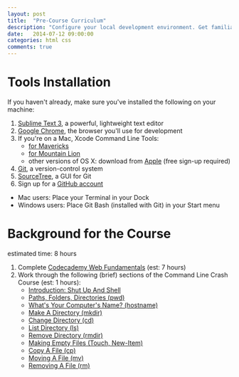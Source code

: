 ```yaml
---
layout: post
title:  "Pre-Course Curriculum"
description: "Configure your local development environment. Get familiar with the basics of HTML, CSS, and the command line."
date:   2014-07-12 09:00:00
categories: html css
comments: true
---
```


Tools Installation
===================

If you haven't already, make sure you've installed the following on your machine:

1. [Sublime Text 3][st3], a powerful, lightweight text editor
2. [Google Chrome][chrome], the browser you'll use for development
3. If you're on a Mac, Xcode Command Line Tools: 
    * [for Mavericks][mavericks] 
    * [for Mountain Lion][mtnlion]
    * other versions of OS X: download from [Apple][others] (free sign-up required)
4. [Git][git], a version-control system 
5. [SourceTree][sourcetree], a GUI for Git
6. Sign up for a [GitHub account][github]
 
[st3]: http://www.sublimetext.com/3
[chrome]: http://www.google.com/chrome/browser
[mavericks]: https://dl.dropboxusercontent.com/u/15940843/command_line_tools_for_osx_mavericks_april_2014.dmg
[mtnlion]: https://dl.dropboxusercontent.com/u/15940843/command_line_tools_for_osx_mountain_lion_april_2014.dmg
[others]: http://developer.apple.com
[git]: http://git-scm.com/downloads
[sourcetree]: http://www.sourcetreeapp.com/download
[github]: http://github.com

* Mac users: Place your Terminal in your Dock
* Windows users: Place Git Bash (installed with Git) in your Start menu 



Background for the Course
=========================
estimated time: 8 hours

1. Complete [Codecademy Web Fundamentals](http://www.codecademy.com/tracks/web) (est: 7 hours)
2. Work through the following (brief) sections of the Command Line Crash Course (est: 1 hours):
    * [Introduction: Shut Up And Shell](http://cli.learncodethehardway.org/book/introduction.html)
    * [Paths, Folders, Directories (pwd)](http://cli.learncodethehardway.org/book/ex2.html)
    * [What's Your Computer's Name? (hostname)](http://cli.learncodethehardway.org/book/ex3.html)
    * [Make A Directory (mkdir)](http://cli.learncodethehardway.org/book/ex4.html)
    * [Change Directory (cd)](http://cli.learncodethehardway.org/book/ex5.html)
    * [List Directory (ls)](http://cli.learncodethehardway.org/book/ex6.html)
    * [Remove Directory (rmdir)](http://cli.learncodethehardway.org/book/ex7.html)
    * [Making Empty Files (Touch, New-Item)](http://cli.learncodethehardway.org/book/ex9.html)
    * [Copy A File (cp)](http://cli.learncodethehardway.org/book/ex10.html)
    * [Moving A File (mv)](http://cli.learncodethehardway.org/book/ex11.html)
    * [Removing A File (rm)](http://cli.learncodethehardway.org/book/ex14.html)


<!-- 
Prep work
==========
1. Possible: sections of [Dive Into HTML5](http://diveintohtml5.info) (est: 5 hrs) 
2. Read [Learn to Code HTML & CSS](http://learn.shayhowe.com/html-css/) (est: 5 hours)

Pre-Course Assessment
======================

Before the first class meeting, complete the pre-course assessment. <br><br>

The assessment is meant primarily as a diagnostic to help the instructional staff see what areas we need to focus on during our in-person meetings.
-->
